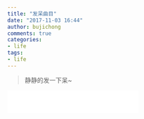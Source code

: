 ```yaml
---
title: "发呆曲目"
date: "2017-11-03 16:44"
author: bujichong
comments: true
categories:
- life
tags:
- life
---
```


> 静静的发一下呆~

<!-- more -->
<iframe frameborder="no" border="0" marginwidth="0" marginheight="0" width=298 height=52 src="//music.163.com/outchain/player?type=2&id=423104390&auto=1&height=32"></iframe>